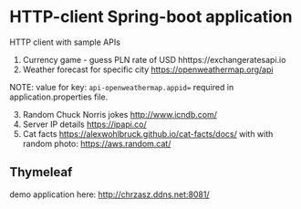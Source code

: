 # HTTP-client Spring-boot  application
HTTP client with sample APIs
1. Currency game - guess PLN rate of USD hhttps://exchangeratesapi.io
2. Weather forecast for specific city  https://openweathermap.org/api

NOTE: value for key: `api-openweathermap.appid=` required in application.properties file.

3. Random Chuck Norris jokes http://www.icndb.com/
4. Server IP details https://ipapi.co/
5. Cat facts https://alexwohlbruck.github.io/cat-facts/docs/  with with random photo: https://aws.random.cat/

## Thymeleaf
demo application here: http://chrzasz.ddns.net:8081/